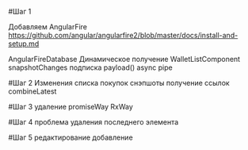#Шаг 1

Добавляем AngularFire
https://github.com/angular/angularfire2/blob/master/docs/install-and-setup.md

AngularFireDatabase
Динамическое получение WalletListComponent
snapshotChanges
подписка
payload()
async pipe

#Шаг 2
Изменения списка покупок
снэпшоты
получение ссылок
combineLatest

#Шаг 3
удаление
promiseWay
RxWay

#Шаг 4
проблема удаления последнего элемента

#Шаг 5
редактирование
добавление
